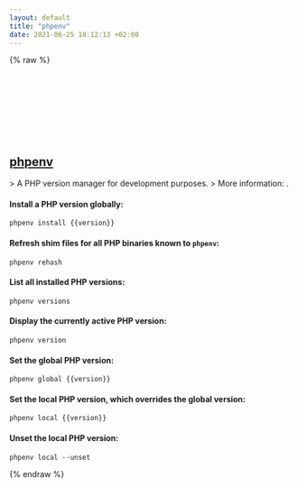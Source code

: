 ```yaml
---
layout: default
title: "phpenv"
date: 2021-06-25 18:12:13 +02:00
---
```

{% raw %}
<h2 id="phpenv">
  <a href="/en/common/phpenv.html">phpenv</a> <a href="#phpenv"><svg class="icon">
    <use href="/assets/images/unicode_sprite.svg#link" />
  </svg></a>
</h2>
> A PHP version manager for development purposes.
> More information: <https://github.com/phpenv/phpenv>.

#### Install a PHP version globally:
```shell
phpenv install {{version}}
```
#### Refresh shim files for all PHP binaries known to `phpenv`:
```shell
phpenv rehash
```
#### List all installed PHP versions:
```shell
phpenv versions
```
#### Display the currently active PHP version:
```shell
phpenv version
```
#### Set the global PHP version:
```shell
phpenv global {{version}}
```
#### Set the local PHP version, which overrides the global version:
```shell
phpenv local {{version}}
```
#### Unset the local PHP version:
```shell
phpenv local --unset
```
{% endraw %}